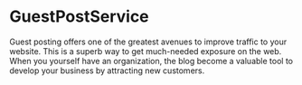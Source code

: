 # GuestPostService
Guest posting offers one of the greatest avenues to improve traffic to your website. This is a superb way to get much-needed exposure on the web. When you yourself have an organization, the blog become a valuable tool to develop your business by attracting new customers.
